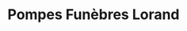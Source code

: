 ---
title: "Pompes Funèbres Lorand"
url: /bain-de-bretagne/pompes-funebres-lorand/
shop: directeurs de funérailles
---